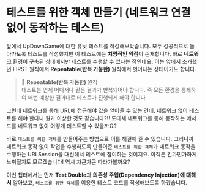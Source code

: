# 테스트를 위한 객체 만들기 (네트워크 연결 없이 동작하는 테스트)

앞에서 UpDownGame에 대한 유닛 테스트를 작성해보았습니다. 모두 성공적으로 돌아가도록 테스트를 작성했지만 이 테스트에는 **치명적인 약점**이 존재합니다. 바로 **네트워크** 환경이 구축된 상태에서만 테스트를 수행할 수 있다는 점인데요, 이는 앞에서 소개했던 FIRST 원칙에서 **Repeatable(반복 가능한)** 원칙에서 벗어나는 상태이기도 합니다. <br>

> 📌 **Repeatable(반복 가능한)** 원칙   
테스트는 언제 어디서나 같은 결과가 반복되어야 합니다. 즉 모든 환경을 통제하여 매번 예상한 결과대로 테스트가 진행되게 해야 합니다.

그런데 네트워크를 통해 URL에 접근해야 값을 얻어올 수 있는 건데, 네트워크 없이 테스트를 해야 한다니 뭔가 이상한 것도 같습니다?!! 도대체 네트워크를 통해 동작하는 메서드를 네트워크 없이 어떻게 테스트할 수 있을까요? <br>

바로 `테스트를 위한 객체`를 만들어주는 방법으로 이를 해결해 줄 수 있습니다. 그러니까 네트워크 동작 없이 작업을 수행하도록 만들어준 `테스트를 위한 객체`가 네트워크 동작을 수행하는 URLSession을 대신해서 테스트에 참여하는 것이지요. 아직은 긴가민가하게 느껴질지도 모르겠습니다! 역시 차근차근 따라가볼까요? <br>

이번 챕터에서는 먼저 **Test Double**과 **의존성 주입(Dependency Injection)에 대해서** 알아보고, `테스트를 위한 객체`를 이용한 테스트 코드를 작성해보도록 하겠습니다.

<br>